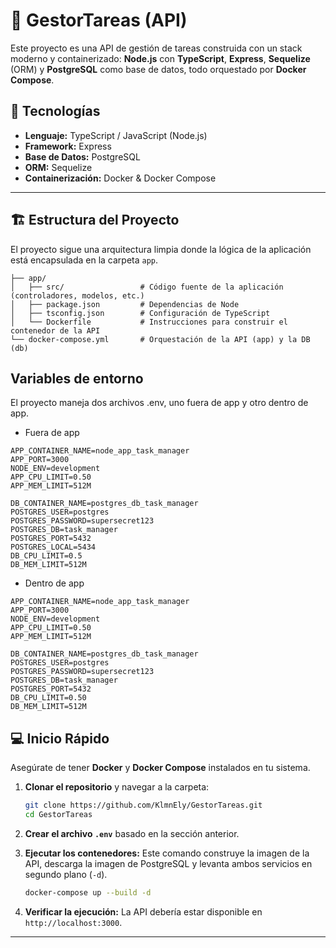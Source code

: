 # 🎯 GestorTareas (API)

Este proyecto es una API de gestión de tareas construida con un stack moderno y containerizado: **Node.js** con **TypeScript**, **Express**, **Sequelize** (ORM) y **PostgreSQL** como base de datos, todo orquestado por **Docker Compose**.

## 🚀 Tecnologías

* **Lenguaje:** TypeScript / JavaScript (Node.js)
* **Framework:** Express
* **Base de Datos:** PostgreSQL
* **ORM:** Sequelize
* **Containerización:** Docker & Docker Compose

---

## 🏗️ Estructura del Proyecto

El proyecto sigue una arquitectura limpia donde la lógica de la aplicación está encapsulada en la carpeta `app`.
```
├── app/
│   ├── src/                 # Código fuente de la aplicación (controladores, modelos, etc.)
│   ├── package.json         # Dependencias de Node
│   ├── tsconfig.json        # Configuración de TypeScript
│   └── Dockerfile           # Instrucciones para construir el contenedor de la API
└── docker-compose.yml       # Orquestación de la API (app) y la DB (db)
```

## Variables de entorno
El proyecto maneja dos archivos .env, uno fuera de app y otro dentro de app.

- Fuera de app
```
APP_CONTAINER_NAME=node_app_task_manager
APP_PORT=3000
NODE_ENV=development
APP_CPU_LIMIT=0.50
APP_MEM_LIMIT=512M

DB_CONTAINER_NAME=postgres_db_task_manager
POSTGRES_USER=postgres
POSTGRES_PASSWORD=supersecret123
POSTGRES_DB=task_manager
POSTGRES_PORT=5432
POSTGRES_LOCAL=5434
DB_CPU_LIMIT=0.5
DB_MEM_LIMIT=512M
```

- Dentro de app
```
APP_CONTAINER_NAME=node_app_task_manager
APP_PORT=3000
NODE_ENV=development
APP_CPU_LIMIT=0.50
APP_MEM_LIMIT=512M

DB_CONTAINER_NAME=postgres_db_task_manager
POSTGRES_USER=postgres
POSTGRES_PASSWORD=supersecret123
POSTGRES_DB=task_manager
POSTGRES_PORT=5432
DB_CPU_LIMIT=0.50
DB_MEM_LIMIT=512M
```

## 💻 Inicio Rápido

Asegúrate de tener **Docker** y **Docker Compose** instalados en tu sistema.

1.  **Clonar el repositorio** y navegar a la carpeta:
    ```bash
    git clone https://github.com/KlmnEly/GestorTareas.git
    cd GestorTareas
    ```

2.  **Crear el archivo `.env`** basado en la sección anterior.

3.  **Ejecutar los contenedores:**
    Este comando construye la imagen de la API, descarga la imagen de PostgreSQL y levanta ambos servicios en segundo plano (`-d`).
    ```bash
    docker-compose up --build -d
    ```

4.  **Verificar la ejecución:**
    La API debería estar disponible en `http://localhost:3000`.

---